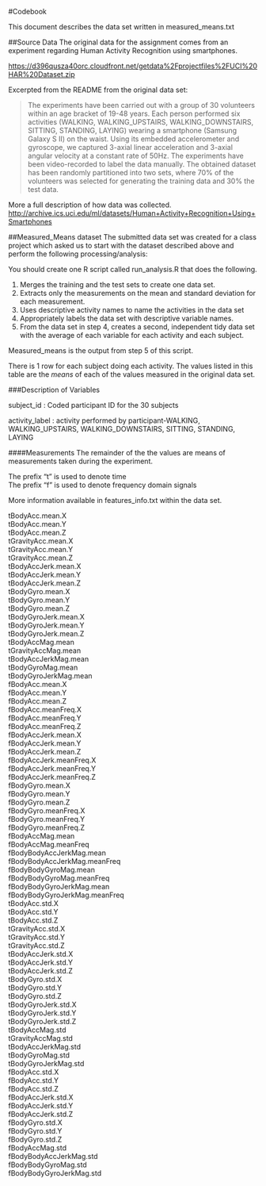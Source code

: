#Codebook

This document describes the data set written in measured_means.txt

##Source Data 
The original data for the assignment comes from an experiment regarding Human Activity Recognition using smartphones.  

https://d396qusza40orc.cloudfront.net/getdata%2Fprojectfiles%2FUCI%20HAR%20Dataset.zip

Excerpted from the README from the original data set:
>The experiments have been carried out with a group of 30 volunteers within an age bracket of 19-48 years. Each person performed six activities (WALKING, WALKING_UPSTAIRS, WALKING_DOWNSTAIRS, SITTING, STANDING, LAYING) wearing a smartphone (Samsung Galaxy S II) on the waist. Using its embedded accelerometer and gyroscope, we captured 3-axial linear acceleration and 3-axial angular velocity at a constant rate of 50Hz. The experiments have been video-recorded to label the data manually. The obtained dataset has been randomly partitioned into two sets, where 70% of the volunteers was selected for generating the training data and 30% the test data. 

More a full description of how data was collected.
http://archive.ics.uci.edu/ml/datasets/Human+Activity+Recognition+Using+Smartphones 

##Measured_Means dataset
The submitted data set was created for a class project which asked us to start with the dataset described above and perform the following processing/analysis:

You should create one R script called run_analysis.R that does the following. 
1.  Merges the training and the test sets to create one data set.
2.  Extracts only the measurements on the mean and standard deviation for each measurement. 
3.  Uses descriptive activity names to name the activities in the data set
4.  Appropriately labels the data set with descriptive variable names. 
5.  From the data set in step 4, creates a second, independent tidy data set with the average of each variable for each activity and each subject.

Measured_means is the output from step 5 of this script.

There is 1 row for each subject doing each activity.  The values listed in this table are the *means* of each of the values measured in the original data set.

###Description of Variables


subject_id                  : Coded participant ID for the 30 subjects

activity_label              : activity performed by participant-WALKING, WALKING_UPSTAIRS, WALKING_DOWNSTAIRS, SITTING, STANDING, LAYING

####Measurements
The remainder of the the values are means of measurements taken during the experiment.  

  The prefix “t” is used to denote time  
  The prefix “f” is used to denote frequency domain signals

More information available in features_info.txt within the data set.

tBodyAcc.mean.X  
tBodyAcc.mean.Y  
tBodyAcc.mean.Z               
tGravityAcc.mean.X           
tGravityAcc.mean.Y           
tGravityAcc.mean.Z           
tBodyAccJerk.mean.X          
tBodyAccJerk.mean.Y          
tBodyAccJerk.mean.Z          
tBodyGyro.mean.X             
tBodyGyro.mean.Y             
tBodyGyro.mean.Z             
tBodyGyroJerk.mean.X         
tBodyGyroJerk.mean.Y         
tBodyGyroJerk.mean.Z         
tBodyAccMag.mean             
tGravityAccMag.mean          
tBodyAccJerkMag.mean         
tBodyGyroMag.mean            
tBodyGyroJerkMag.mean        
fBodyAcc.mean.X              
fBodyAcc.mean.Y              
fBodyAcc.mean.Z              
fBodyAcc.meanFreq.X          
fBodyAcc.meanFreq.Y          
fBodyAcc.meanFreq.Z          
fBodyAccJerk.mean.X          
fBodyAccJerk.mean.Y          
fBodyAccJerk.mean.Z          
fBodyAccJerk.meanFreq.X      
fBodyAccJerk.meanFreq.Y      
fBodyAccJerk.meanFreq.Z      
fBodyGyro.mean.X             
fBodyGyro.mean.Y             
fBodyGyro.mean.Z             
fBodyGyro.meanFreq.X         
fBodyGyro.meanFreq.Y         
fBodyGyro.meanFreq.Z         
fBodyAccMag.mean             
fBodyAccMag.meanFreq         
fBodyBodyAccJerkMag.mean     
fBodyBodyAccJerkMag.meanFreq   
fBodyBodyGyroMag.mean        
fBodyBodyGyroMag.meanFreq    
fBodyBodyGyroJerkMag.mean    
fBodyBodyGyroJerkMag.meanFreq  
tBodyAcc.std.X               
tBodyAcc.std.Y               
tBodyAcc.std.Z               
tGravityAcc.std.X            
tGravityAcc.std.Y            
tGravityAcc.std.Z            
tBodyAccJerk.std.X           
tBodyAccJerk.std.Y           
tBodyAccJerk.std.Z           
tBodyGyro.std.X              
tBodyGyro.std.Y              
tBodyGyro.std.Z              
tBodyGyroJerk.std.X          
tBodyGyroJerk.std.Y          
tBodyGyroJerk.std.Z          
tBodyAccMag.std              
tGravityAccMag.std           
tBodyAccJerkMag.std          
tBodyGyroMag.std             
tBodyGyroJerkMag.std         
fBodyAcc.std.X               
fBodyAcc.std.Y               
fBodyAcc.std.Z               
fBodyAccJerk.std.X           
fBodyAccJerk.std.Y           
fBodyAccJerk.std.Z           
fBodyGyro.std.X              
fBodyGyro.std.Y              
fBodyGyro.std.Z              
fBodyAccMag.std              
fBodyBodyAccJerkMag.std      
fBodyBodyGyroMag.std         
fBodyBodyGyroJerkMag.std     